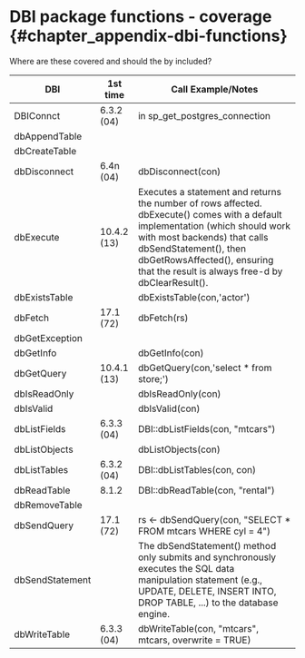 # DBI package functions - coverage {#chapter_appendix-dbi-functions}

Where are these covered and should the by included?

| DBI             | 1st time   | Call Example/Notes                                           |
| --------------- | ---------- | ------------------------------------------------------------ |
| DBIConnct       | 6.3.2 (04) | in sp_get_postgres_connection                                |
| dbAppendTable   |            |                                                              |
| dbCreateTable   |            |                                                              |
| dbDisconnect    | 6.4n (04)  | dbDisconnect(con)                                            |
| dbExecute       | 10.4.2 (13)  | Executes a statement and returns the number of rows affected. dbExecute() comes with a default implementation (which should work with most backends) that calls dbSendStatement(), then dbGetRowsAffected(), ensuring that the result is always free-d by dbClearResult(). |
| dbExistsTable   |            | dbExistsTable(con,'actor')                                   |
| dbFetch         | 17.1 (72) | dbFetch(rs)                                                  |
| dbGetException  |            |                                                              |
| dbGetInfo       |            | dbGetInfo(con)                                               |
| dbGetQuery      | 10.4.1  (13) | dbGetQuery(con,'select * from store;')                     |
| dbIsReadOnly    |            | dbIsReadOnly(con)                                            |
| dbIsValid       |            | dbIsValid(con)                                               |
| dbListFields    | 6.3.3 (04) | DBI::dbListFields(con, "mtcars")                             |
| dbListObjects   |            | dbListObjects(con)                                           |
| dbListTables    | 6.3.2 (04) | DBI::dbListTables(con, con)                                  |
| dbReadTable     | 8.1.2      | DBI::dbReadTable(con, "rental")                              |
| dbRemoveTable   |            |                                                              |
| dbSendQuery     | 17.1 (72) | rs <- dbSendQuery(con, "SELECT * FROM mtcars WHERE cyl = 4") |
| dbSendStatement |            | The dbSendStatement() method only submits and synchronously executes the SQL data manipulation statement (e.g., UPDATE, DELETE, INSERT INTO, DROP TABLE, ...) to the database engine. |
| dbWriteTable    | 6.3.3 (04) | dbWriteTable(con, "mtcars", mtcars, overwrite = TRUE)        |
